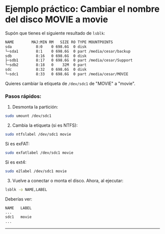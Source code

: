 
# Ejemplo práctico: Cambiar el nombre del disco MOVIE a movie

Supón que tienes el siguiente resultado de `lsblk`:

```bash
NAME        MAJ:MIN RM   SIZE RO TYPE MOUNTPOINTS
sda           8:0    0 698.6G  0 disk 
└─sda1        8:1    0 698.6G  0 part /media/cesar/backup
sdb           8:16   0 698.6G  0 disk 
├─sdb1        8:17   0 698.6G  0 part /media/cesar/Support
└─sdb2        8:18   0    32M  0 part 
sdc           8:32   0 698.6G  0 disk 
└─sdc1        8:33   0 698.6G  0 part /media/cesar/MOVIE
```

Quieres cambiar la etiqueta de `/dev/sdc1` de "MOVIE" a "movie".

### Pasos rápidos:
1. Desmonta la partición:
```bash
sudo umount /dev/sdc1
```
2. Cambia la etiqueta (si es NTFS):
```bash
sudo ntfslabel /dev/sdc1 movie
```
Si es exFAT:
```bash
sudo exfatlabel /dev/sdc1 movie
```
Si es ext4:
```bash
sudo e2label /dev/sdc1 movie
```

3. Vuelve a conectar o monta el disco. Ahora, al ejecutar:
```bash
lsblk -o NAME,LABEL
```
Deberías ver:
```bash
NAME   LABEL
...
sdc1   movie
...
```

---

